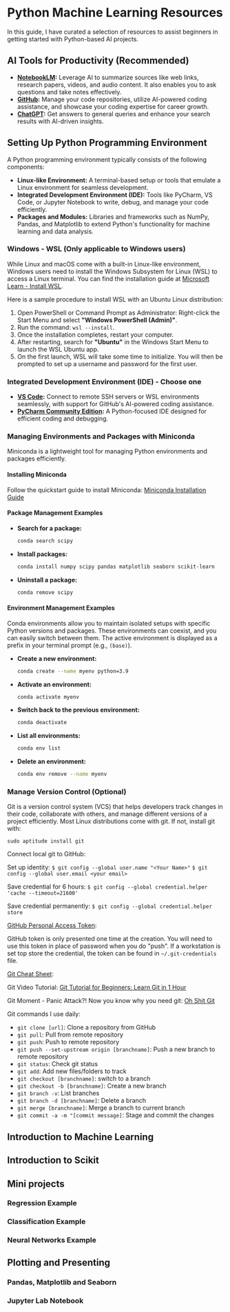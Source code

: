 # Python Machine Learning Resources

In this guide, I have curated a selection of resources to assist beginners in getting started with Python-based AI projects.

## AI Tools for Productivity (Recommended)
- **[NotebookLM](https://notebooklm.google/):** Leverage AI to summarize sources like web links, research papers, videos, and audio content. It also enables you to ask questions and take notes effectively.
- **[GitHub](https://github.com/):** Manage your code repositories, utilize AI-powered coding assistance, and showcase your coding expertise for career growth.
- **[ChatGPT](https://chatgpt.com/):** Get answers to general queries and enhance your search results with AI-driven insights.

## Setting Up Python Programming Environment
A Python programming environment typically consists of the following components:

- **Linux-like Environment:** A terminal-based setup or tools that emulate a Linux environment for seamless development.
- **Integrated Development Environment (IDE):** Tools like PyCharm, VS Code, or Jupyter Notebook to write, debug, and manage your code efficiently.
- **Packages and Modules:** Libraries and frameworks such as NumPy, Pandas, and Matplotlib to extend Python's functionality for machine learning and data analysis.

### Windows - WSL (Only applicable to Windows users)
While Linux and macOS come with a built-in Linux-like environment, Windows users need to install the Windows Subsystem for Linux (WSL) to access a Linux terminal. You can find the installation guide at [Microsoft Learn - Install WSL](https://learn.microsoft.com/en-us/windows/wsl/install).

Here is a sample procedure to install WSL with an Ubuntu Linux distribution:

1. Open PowerShell or Command Prompt as Administrator: Right-click the Start Menu and select **"Windows PowerShell (Admin)"**.
2. Run the command: `wsl --install`.
3. Once the installation completes, restart your computer.
4. After restarting, search for **"Ubuntu"** in the Windows Start Menu to launch the WSL Ubuntu app.
5. On the first launch, WSL will take some time to initialize. You will then be prompted to set up a username and password for the first user.

### Integrated Development Environment (IDE) - Choose one
- **[VS Code](https://code.visualstudio.com/):** Connect to remote SSH servers or WSL environments seamlessly, with support for GitHub's AI-powered coding assistance.
- **[PyCharm Community Edition](https://www.jetbrains.com/pycharm/download):** A Python-focused IDE designed for efficient coding and debugging.

### Managing Environments and Packages with Miniconda
Miniconda is a lightweight tool for managing Python environments and packages efficiently.

#### Installing Miniconda
Follow the quickstart guide to install Miniconda: [Miniconda Installation Guide](https://www.anaconda.com/docs/getting-started/miniconda/install#quickstart-install-instructions)

#### Package Management Examples
- **Search for a package:**
    ```bash
    conda search scipy
    ```
- **Install packages:**
    ```bash
    conda install numpy scipy pandas matplotlib seaborn scikit-learn
    ```
- **Uninstall a package:**
    ```bash
    conda remove scipy
    ```

#### Environment Management Examples
Conda environments allow you to maintain isolated setups with specific Python versions and packages. These environments can coexist, and you can easily switch between them. The active environment is displayed as a prefix in your terminal prompt (e.g., `(base)`).

- **Create a new environment:**
    ```bash
    conda create --name myenv python=3.9
    ```
- **Activate an environment:**
    ```bash
    conda activate myenv
    ```
- **Switch back to the previous environment:**
    ```bash
    conda deactivate
    ```
- **List all environments:**
    ```bash
    conda env list
    ```
- **Delete an environment:**
    ```bash
    conda env remove --name myenv
    ```


### Manage Version Control (Optional)
Git is a version control system (VCS) that helps developers track changes in their code, collaborate with others, and manage different versions of a project efficiently. Most Linux distributions come with git. If not, install git with:
```
sudo aptitude install git
```

Connect local git to GitHub:

Set up identity:
`$ git config --global user.name "<Your Name>"`
`$ git config --global user.email <your email>`

Save credential for 6 hours:
`$ git config --global credential.helper 'cache --timeout=21600'`

Save credential permanently:
`$ git config --global credential.helper store`


[GitHub Personal Access Token](https://docs.github.com/en/authentication/keeping-your-account-and-data-secure/managing-your-personal-access-tokens#creating-a-personal-access-token-classic):

GitHub token is only presented one time at the creation. You will need to use this token in place of password when you do "push". If a workstation is set top store the credential, the token can be found in `~/.git-credentials` file.

[Git Cheat Sheet](https://education.github.com/git-cheat-sheet-education.pdf):

Git Video Tutorial:
[Git Tutorial for Beginners: Learn Git in 1 Hour](https://youtu.be/8JJ101D3knE?si=VtNf4BaDNWxfqfB6)

Git Moment - Panic Attack?! Now you know why you need git:
[Oh Shit Git](https://ohshitgit.com/)

Git commands I use daily:
* `git clone [url]`: Clone a repository from GitHub
* `git pull`: Pull from remote repository
* `git push`: Push to remote repository 
* `git push --set-upstream origin [branchname]`: Push a new branch to remote repository
* `git status`: Check git status
* `git add`: Add new files/folders to track
* `git checkout [branchname]`: switch to a branch
* `git checkout -b [branchname]`: Create a new branch
* `git branch -v`: List branches
* `git branch -d [branchname]`: Delete a branch
* `git merge [branchname]`: Merge a branch to current branch
* `git commit -a -m "[commit message]`: Stage and commit the changes


## Introduction to Machine Learning

## Introduction to Scikit

## Mini projects

### Regression Example

### Classification Example

### Neural Networks Example

## Plotting and Presenting

### Pandas, Matplotlib and Seaborn

### Jupyter Lab Notebook

